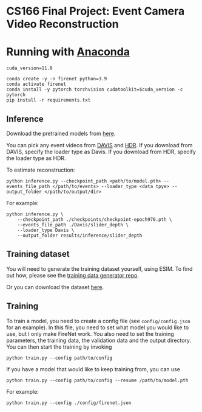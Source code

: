 # CS166 Final Project: Event Camera Video Reconstruction


# Running with [Anaconda](https://docs.anaconda.com/anaconda/install/)
```
cuda_version=11.8

conda create -y -n firenet python=3.9
conda activate firenet
conda install -y pytorch torchvision cudatoolkit=$cuda_version -c pytorch
pip install -r requirements.txt
```

## Inference
Download the pretrained models from [here](https://drive.google.com/file/d/1llzI6hvTwV8dvcXP1nLIkGH5l7Hg41Gn/view?usp=sharing).

You can pick any event videos from [DAVIS](https://rpg.ifi.uzh.ch/davis_data.html) and [HDR](https://rpg.ifi.uzh.ch/E2VID.html). If you download from DAVIS, specify the loader type as Davis. If you download from HDR, specify the loader type as HDR.

To estimate reconstruction:
```
python inference.py --checkpoint_path <path/to/model.pth> --events_file_path </path/to/events> --loader_type <data tpye> --output_folder </path/to/output/dir>
```
For example:
```
python inference.py \
    --checkpoint_path ./checkpoints/checkpoint-epoch970.pth \
    --events_file_path ./Davis/slider_depth \
    --loader_type Davis \
    --output_folder results/inference/slider_depth
```


## Training dataset
You will need to generate the training dataset yourself, using ESIM.
To find out how, please see the [training data generator repo](https://github.com/TimoStoff/esim_config_generator).

Or you can download the dataset [here](https://rpg.ifi.uzh.ch/data/E2VID/datasets/ecoco_depthmaps_test.zip).

## Training
To train a model, you need to create a config file (see `config/config.json` for an example).
In this file, you need to set what model you would like to use, but I only make FireNet work.
You also need to set the training parameters, the training data, the validation data and the output directory.
You can then start the training by invoking

```python train.py --config path/to/config```

If you have a model that would like to keep training from, you can use

```python train.py --config path/to/config --resume /path/to/model.pth```

For example:

```python train.py --config ./config/firenet.json```
